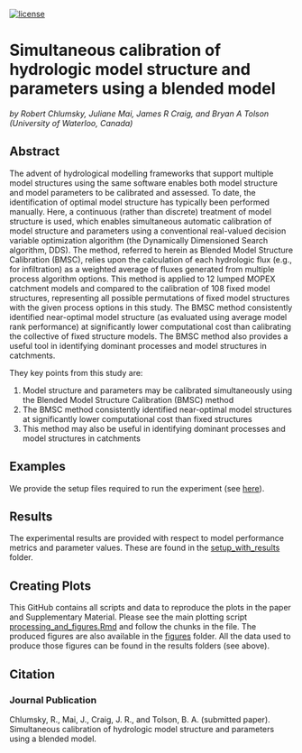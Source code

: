 [![license](https://img.shields.io/badge/license-GPL3-lightgrey.svg)](https://choosealicense.com/)

# Simultaneous calibration of hydrologic model structure and parameters using a blended model
*by Robert Chlumsky, Juliane Mai, James R Craig, and Bryan A Tolson (University of Waterloo, Canada)*

## Abstract
The advent of hydrological modelling frameworks that support multiple model structures using the same software enables both model structure and model parameters to be calibrated and assessed. To date, the identification of optimal model structure has typically been performed manually. Here, a  continuous (rather than discrete) treatment of model structure is used, which enables simultaneous automatic calibration of model structure and parameters using a conventional real-valued decision variable optimization algorithm (the Dynamically Dimensioned Search algorithm, DDS). The method, referred to herein as Blended Model Structure Calibration (BMSC), relies upon the calculation of each hydrologic flux  (e.g., for infiltration) as a weighted average of fluxes generated from multiple process algorithm options. This method is applied to 12 lumped MOPEX catchment models and compared to the calibration of 108 fixed model structures, representing all possible permutations of fixed model structures with the given process options in this study. The BMSC method consistently identified near-optimal model structure (as evaluated using average model rank performance) at significantly lower computational cost than calibrating the collective of fixed structure models. The BMSC method also provides a useful tool in identifying dominant processes and model structures in catchments.

They key points from this study are:

1. Model structure and parameters may be calibrated simultaneously using the Blended Model Structure Calibration (BMSC) method
2. The BMSC method consistently identified near-optimal model structures at significantly lower computational cost than fixed structures
3. This method may also be useful in identifying dominant processes and model structures in catchments

## Examples
We provide the setup files required to run the experiment (see [here](https://github.com/rchlumsk/BMSC/tree/main/setup_with_results)).

## Results
The experimental results are provided with respect to model performance metrics and parameter values. These are found in the [setup_with_results](https://github.com/rchlumsk/BMSC/tree/main/setup_with_results) folder.

## Creating Plots
This GitHub contains all scripts and data to reproduce the plots in the paper and Supplementary Material. Please see the main plotting script [processing_and_figures.Rmd](https://github.com/rchlumsk/BMSC/blob/main/processing_and_figures.Rmd) and follow the chunks in the file. The produced figures are also available in the [figures](https://github.com/rchlumsk/BMSC/tree/main/figures) folder. All the data used to produce those figures can be found in the results folders (see above). 

## Citation

### Journal Publication
Chlumsky, R., Mai, J., Craig, J. R., and Tolson, B. A. (submitted paper).<br>
Simultaneous calibration of hydrologic model structure and parameters using a blended model. <br>

